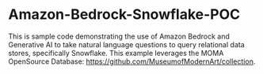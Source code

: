 # Amazon-Bedrock-Snowflake-POC
This is sample code demonstrating the use of Amazon Bedrock and Generative AI to take natural language questions to query relational data stores, specifically Snowflake. This example leverages the MOMA OpenSource Database: https://github.com/MuseumofModernArt/collection.
